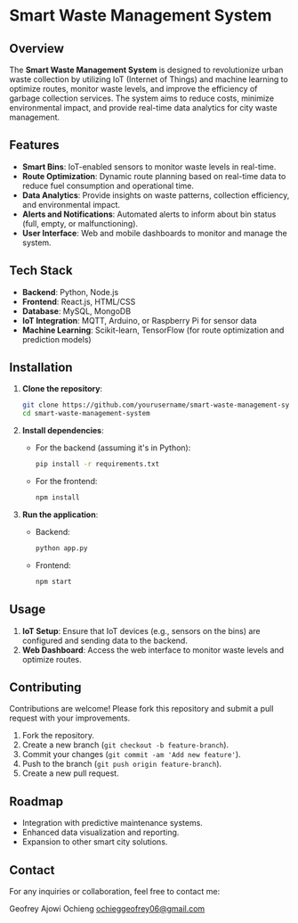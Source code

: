 # Smart Waste Management System

## Overview

The **Smart Waste Management System** is designed to revolutionize urban waste collection by utilizing IoT (Internet of Things) and machine learning to optimize routes, monitor waste levels, and improve the efficiency of garbage collection services. The system aims to reduce costs, minimize environmental impact, and provide real-time data analytics for city waste management.

## Features

- **Smart Bins**: IoT-enabled sensors to monitor waste levels in real-time.
- **Route Optimization**: Dynamic route planning based on real-time data to reduce fuel consumption and operational time.
- **Data Analytics**: Provide insights on waste patterns, collection efficiency, and environmental impact.
- **Alerts and Notifications**: Automated alerts to inform about bin status (full, empty, or malfunctioning).
- **User Interface**: Web and mobile dashboards to monitor and manage the system.

## Tech Stack

- **Backend**: Python, Node.js
- **Frontend**: React.js, HTML/CSS
- **Database**: MySQL, MongoDB
- **IoT Integration**: MQTT, Arduino, or Raspberry Pi for sensor data
- **Machine Learning**: Scikit-learn, TensorFlow (for route optimization and prediction models)

## Installation

1. **Clone the repository**:
    ```bash
    git clone https://github.com/yourusername/smart-waste-management-system.git
    cd smart-waste-management-system
    ```

2. **Install dependencies**:
    - For the backend (assuming it's in Python):
      ```bash
      pip install -r requirements.txt
      ```

    - For the frontend:
      ```bash
      npm install
      ```

3. **Run the application**:
    - Backend:
      ```bash
      python app.py
      ```

    - Frontend:
      ```bash
      npm start
      ```

## Usage

1. **IoT Setup**: Ensure that IoT devices (e.g., sensors on the bins) are configured and sending data to the backend.
2. **Web Dashboard**: Access the web interface to monitor waste levels and optimize routes.

## Contributing

Contributions are welcome! Please fork this repository and submit a pull request with your improvements.

1. Fork the repository.
2. Create a new branch (`git checkout -b feature-branch`).
3. Commit your changes (`git commit -am 'Add new feature'`).
4. Push to the branch (`git push origin feature-branch`).
5. Create a new pull request.

## Roadmap

- Integration with predictive maintenance systems.
- Enhanced data visualization and reporting.
- Expansion to other smart city solutions.

## Contact

For any inquiries or collaboration, feel free to contact me:

Geofrey Ajowi Ochieng 
ochieggeofrey06@gmail.com

